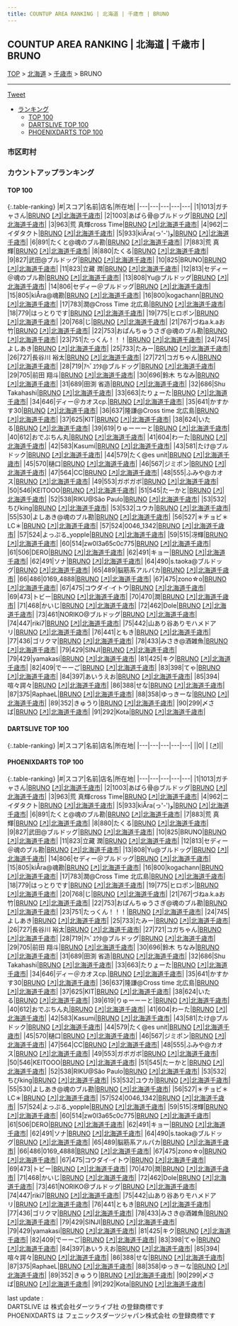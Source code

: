 ```yaml
---
title: COUNTUP AREA RANKING | 北海道 | 千歳市 | BRUNO
---
```

## COUNTUP AREA RANKING | 北海道 | 千歳市 | BRUNO

[TOP](/darts/rank/) > [北海道](/darts/rank/北海道/) > [千歳市](/darts/rank/北海道/千歳市/) > BRUNO

___

<a href="https://twitter.com/share?ref_src=twsrc%5Etfw" data-text="COUNTUP AREA RANKING | 北海道千歳市BRUNO" class="twitter-share-button" data-hashtags="DARTSLIVE,PHOENIXDARTS,darts,ダーツ" data-show-count="false">Tweet</a>

* [ランキング](#カウントアップランキング)
    * [TOP 100](#top-100)
    * [DARTSLIVE TOP 100](#dartslive-top-100)
    * [PHOENIXDARTS TOP 100](#phoenixdarts-top-100)

### 市区町村

<ul>

</ul>

### カウントアップランキング

#### TOP 100



{:.table-ranking}
|#|スコア|名前|店名|所在地|
|---|---|---|---|---|
|1|1013|<span class="rank-name-pd">ガチャさん</span>|<a href="/darts/rank/shops/83945.html">BRUNO</a> <a href="https://vs.phoenixdarts.com/jp/shop/shopDetailInfo/s_83945?s_seq=83945">[↗]</a>|<a href="/darts/rank/北海道/千歳市">北海道千歳市</a>|
|2|1003|<span class="rank-name-pd">あばら骨@ブルドッグ</span>|<a href="/darts/rank/shops/83945.html">BRUNO</a> <a href="https://vs.phoenixdarts.com/jp/shop/shopDetailInfo/s_83945?s_seq=83945">[↗]</a>|<a href="/darts/rank/北海道/千歳市">北海道千歳市</a>|
|3|963|<span class="rank-name-pd">荒 真輝cross Time</span>|<a href="/darts/rank/shops/83945.html">BRUNO</a> <a href="https://vs.phoenixdarts.com/jp/shop/shopDetailInfo/s_83945?s_seq=83945">[↗]</a>|<a href="/darts/rank/北海道/千歳市">北海道千歳市</a>|
|4|962|<span class="rank-name-pd">ニイダタクト</span>|<a href="/darts/rank/shops/83945.html">BRUNO</a> <a href="https://vs.phoenixdarts.com/jp/shop/shopDetailInfo/s_83945?s_seq=83945">[↗]</a>|<a href="/darts/rank/北海道/千歳市">北海道千歳市</a>|
|5|933|<span class="rank-name-pd">kiÅra(っ&#x27;-&#x27;)و</span>|<a href="/darts/rank/shops/83945.html">BRUNO</a> <a href="https://vs.phoenixdarts.com/jp/shop/shopDetailInfo/s_83945?s_seq=83945">[↗]</a>|<a href="/darts/rank/北海道/千歳市">北海道千歳市</a>|
|6|891|<span class="rank-name-pd">たくと@魂のブル勘</span>|<a href="/darts/rank/shops/83945.html">BRUNO</a> <a href="https://vs.phoenixdarts.com/jp/shop/shopDetailInfo/s_83945?s_seq=83945">[↗]</a>|<a href="/darts/rank/北海道/千歳市">北海道千歳市</a>|
|7|883|<span class="rank-name-pd">荒 真輝</span>|<a href="/darts/rank/shops/83945.html">BRUNO</a> <a href="https://vs.phoenixdarts.com/jp/shop/shopDetailInfo/s_83945?s_seq=83945">[↗]</a>|<a href="/darts/rank/北海道/千歳市">北海道千歳市</a>|
|8|880|<span class="rank-name-pd">たくる</span>|<a href="/darts/rank/shops/83945.html">BRUNO</a> <a href="https://vs.phoenixdarts.com/jp/shop/shopDetailInfo/s_83945?s_seq=83945">[↗]</a>|<a href="/darts/rank/北海道/千歳市">北海道千歳市</a>|
|9|827|<span class="rank-name-pd">武田@ブルドッグ</span>|<a href="/darts/rank/shops/83945.html">BRUNO</a> <a href="https://vs.phoenixdarts.com/jp/shop/shopDetailInfo/s_83945?s_seq=83945">[↗]</a>|<a href="/darts/rank/北海道/千歳市">北海道千歳市</a>|
|10|825|<span class="rank-name-pd">BRUNO</span>|<a href="/darts/rank/shops/83945.html">BRUNO</a> <a href="https://vs.phoenixdarts.com/jp/shop/shopDetailInfo/s_83945?s_seq=83945">[↗]</a>|<a href="/darts/rank/北海道/千歳市">北海道千歳市</a>|
|11|823|<span class="rank-name-pd"><span class="pro-icon-pd"></span>立藏 潤</span>|<a href="/darts/rank/shops/83945.html">BRUNO</a> <a href="https://vs.phoenixdarts.com/jp/shop/shopDetailInfo/s_83945?s_seq=83945">[↗]</a>|<a href="/darts/rank/北海道/千歳市">北海道千歳市</a>|
|12|813|<span class="rank-name-pd">セディー＠魂のブル勘</span>|<a href="/darts/rank/shops/83945.html">BRUNO</a> <a href="https://vs.phoenixdarts.com/jp/shop/shopDetailInfo/s_83945?s_seq=83945">[↗]</a>|<a href="/darts/rank/北海道/千歳市">北海道千歳市</a>|
|13|808|<span class="rank-name-pd">Yu@ブルドッグ</span>|<a href="/darts/rank/shops/83945.html">BRUNO</a> <a href="https://vs.phoenixdarts.com/jp/shop/shopDetailInfo/s_83945?s_seq=83945">[↗]</a>|<a href="/darts/rank/北海道/千歳市">北海道千歳市</a>|
|14|806|<span class="rank-name-pd">セディー＠ブルドッグ</span>|<a href="/darts/rank/shops/83945.html">BRUNO</a> <a href="https://vs.phoenixdarts.com/jp/shop/shopDetailInfo/s_83945?s_seq=83945">[↗]</a>|<a href="/darts/rank/北海道/千歳市">北海道千歳市</a>|
|15|805|<span class="rank-name-pd">kiÅra@魂勘</span>|<a href="/darts/rank/shops/83945.html">BRUNO</a> <a href="https://vs.phoenixdarts.com/jp/shop/shopDetailInfo/s_83945?s_seq=83945">[↗]</a>|<a href="/darts/rank/北海道/千歳市">北海道千歳市</a>|
|16|800|<span class="rank-name-pd">kogachann</span>|<a href="/darts/rank/shops/83945.html">BRUNO</a> <a href="https://vs.phoenixdarts.com/jp/shop/shopDetailInfo/s_83945?s_seq=83945">[↗]</a>|<a href="/darts/rank/北海道/千歳市">北海道千歳市</a>|
|17|783|<span class="rank-name-pd">潤@Cross Time 北広島</span>|<a href="/darts/rank/shops/83945.html">BRUNO</a> <a href="https://vs.phoenixdarts.com/jp/shop/shopDetailInfo/s_83945?s_seq=83945">[↗]</a>|<a href="/darts/rank/北海道/千歳市">北海道千歳市</a>|
|18|779|<span class="rank-name-pd">はっとりです</span>|<a href="/darts/rank/shops/83945.html">BRUNO</a> <a href="https://vs.phoenixdarts.com/jp/shop/shopDetailInfo/s_83945?s_seq=83945">[↗]</a>|<a href="/darts/rank/北海道/千歳市">北海道千歳市</a>|
|19|775|<span class="rank-name-pd">ヒロポン</span>|<a href="/darts/rank/shops/83945.html">BRUNO</a> <a href="https://vs.phoenixdarts.com/jp/shop/shopDetailInfo/s_83945?s_seq=83945">[↗]</a>|<a href="/darts/rank/北海道/千歳市">北海道千歳市</a>|
|20|768|<span class="rank-name-pd">じ</span>|<a href="/darts/rank/shops/83945.html">BRUNO</a> <a href="https://vs.phoenixdarts.com/jp/shop/shopDetailInfo/s_83945?s_seq=83945">[↗]</a>|<a href="/darts/rank/北海道/千歳市">北海道千歳市</a>|
|21|767|<span class="rank-name-pd">づねa.k.aお竹</span>|<a href="/darts/rank/shops/83945.html">BRUNO</a> <a href="https://vs.phoenixdarts.com/jp/shop/shopDetailInfo/s_83945?s_seq=83945">[↗]</a>|<a href="/darts/rank/北海道/千歳市">北海道千歳市</a>|
|22|753|<span class="rank-name-pd">おぱんちゅうさぎ@魂のブル勘</span>|<a href="/darts/rank/shops/83945.html">BRUNO</a> <a href="https://vs.phoenixdarts.com/jp/shop/shopDetailInfo/s_83945?s_seq=83945">[↗]</a>|<a href="/darts/rank/北海道/千歳市">北海道千歳市</a>|
|23|751|<span class="rank-name-pd">たっくん！！！</span>|<a href="/darts/rank/shops/83945.html">BRUNO</a> <a href="https://vs.phoenixdarts.com/jp/shop/shopDetailInfo/s_83945?s_seq=83945">[↗]</a>|<a href="/darts/rank/北海道/千歳市">北海道千歳市</a>|
|24|745|<span class="rank-name-pd">よしあき</span>|<a href="/darts/rank/shops/83945.html">BRUNO</a> <a href="https://vs.phoenixdarts.com/jp/shop/shopDetailInfo/s_83945?s_seq=83945">[↗]</a>|<a href="/darts/rank/北海道/千歳市">北海道千歳市</a>|
|25|733|<span class="rank-name-pd">たみー</span>|<a href="/darts/rank/shops/83945.html">BRUNO</a> <a href="https://vs.phoenixdarts.com/jp/shop/shopDetailInfo/s_83945?s_seq=83945">[↗]</a>|<a href="/darts/rank/北海道/千歳市">北海道千歳市</a>|
|26|727|<span class="rank-name-pd"><span class="pro-icon-pd"></span>長谷川 裕太</span>|<a href="/darts/rank/shops/83945.html">BRUNO</a> <a href="https://vs.phoenixdarts.com/jp/shop/shopDetailInfo/s_83945?s_seq=83945">[↗]</a>|<a href="/darts/rank/北海道/千歳市">北海道千歳市</a>|
|27|721|<span class="rank-name-pd">コガちゃん</span>|<a href="/darts/rank/shops/83945.html">BRUNO</a> <a href="https://vs.phoenixdarts.com/jp/shop/shopDetailInfo/s_83945?s_seq=83945">[↗]</a>|<a href="/darts/rank/北海道/千歳市">北海道千歳市</a>|
|28|719|<span class="rank-name-pd">ｱﾍﾞﾕｳﾀ@ブルドッグ</span>|<a href="/darts/rank/shops/83945.html">BRUNO</a> <a href="https://vs.phoenixdarts.com/jp/shop/shopDetailInfo/s_83945?s_seq=83945">[↗]</a>|<a href="/darts/rank/北海道/千歳市">北海道千歳市</a>|
|29|705|<span class="rank-name-pd"><span class="pro-icon-pd"></span>前田 翔斗</span>|<a href="/darts/rank/shops/83945.html">BRUNO</a> <a href="https://vs.phoenixdarts.com/jp/shop/shopDetailInfo/s_83945?s_seq=83945">[↗]</a>|<a href="/darts/rank/北海道/千歳市">北海道千歳市</a>|
|30|696|<span class="rank-name-pd"><span class="pro-icon-pd"></span>鈴木 ちなみ</span>|<a href="/darts/rank/shops/83945.html">BRUNO</a> <a href="https://vs.phoenixdarts.com/jp/shop/shopDetailInfo/s_83945?s_seq=83945">[↗]</a>|<a href="/darts/rank/北海道/千歳市">北海道千歳市</a>|
|31|689|<span class="rank-name-pd"><span class="pro-icon-pd"></span>田渕 省造</span>|<a href="/darts/rank/shops/83945.html">BRUNO</a> <a href="https://vs.phoenixdarts.com/jp/shop/shopDetailInfo/s_83945?s_seq=83945">[↗]</a>|<a href="/darts/rank/北海道/千歳市">北海道千歳市</a>|
|32|686|<span class="rank-name-pd">Shu Takahashi</span>|<a href="/darts/rank/shops/83945.html">BRUNO</a> <a href="https://vs.phoenixdarts.com/jp/shop/shopDetailInfo/s_83945?s_seq=83945">[↗]</a>|<a href="/darts/rank/北海道/千歳市">北海道千歳市</a>|
|33|663|<span class="rank-name-pd">たりょーた</span>|<a href="/darts/rank/shops/83945.html">BRUNO</a> <a href="https://vs.phoenixdarts.com/jp/shop/shopDetailInfo/s_83945?s_seq=83945">[↗]</a>|<a href="/darts/rank/北海道/千歳市">北海道千歳市</a>|
|34|646|<span class="rank-name-pd">ディー＠カオスcp.</span>|<a href="/darts/rank/shops/83945.html">BRUNO</a> <a href="https://vs.phoenixdarts.com/jp/shop/shopDetailInfo/s_83945?s_seq=83945">[↗]</a>|<a href="/darts/rank/北海道/千歳市">北海道千歳市</a>|
|35|641|<span class="rank-name-pd">かすかす30</span>|<a href="/darts/rank/shops/83945.html">BRUNO</a> <a href="https://vs.phoenixdarts.com/jp/shop/shopDetailInfo/s_83945?s_seq=83945">[↗]</a>|<a href="/darts/rank/北海道/千歳市">北海道千歳市</a>|
|36|637|<span class="rank-name-pd">隆謙@Cross time 北広島</span>|<a href="/darts/rank/shops/83945.html">BRUNO</a> <a href="https://vs.phoenixdarts.com/jp/shop/shopDetailInfo/s_83945?s_seq=83945">[↗]</a>|<a href="/darts/rank/北海道/千歳市">北海道千歳市</a>|
|37|625|<span class="rank-name-pd">KIT</span>|<a href="/darts/rank/shops/83945.html">BRUNO</a> <a href="https://vs.phoenixdarts.com/jp/shop/shopDetailInfo/s_83945?s_seq=83945">[↗]</a>|<a href="/darts/rank/北海道/千歳市">北海道千歳市</a>|
|38|624|<span class="rank-name-pd">いたる</span>|<a href="/darts/rank/shops/83945.html">BRUNO</a> <a href="https://vs.phoenixdarts.com/jp/shop/shopDetailInfo/s_83945?s_seq=83945">[↗]</a>|<a href="/darts/rank/北海道/千歳市">北海道千歳市</a>|
|39|619|<span class="rank-name-pd">りゅーーーと</span>|<a href="/darts/rank/shops/83945.html">BRUNO</a> <a href="https://vs.phoenixdarts.com/jp/shop/shopDetailInfo/s_83945?s_seq=83945">[↗]</a>|<a href="/darts/rank/北海道/千歳市">北海道千歳市</a>|
|40|612|<span class="rank-name-pd">おでぶちん丸</span>|<a href="/darts/rank/shops/83945.html">BRUNO</a> <a href="https://vs.phoenixdarts.com/jp/shop/shopDetailInfo/s_83945?s_seq=83945">[↗]</a>|<a href="/darts/rank/北海道/千歳市">北海道千歳市</a>|
|41|604|<span class="rank-name-pd">わーた</span>|<a href="/darts/rank/shops/83945.html">BRUNO</a> <a href="https://vs.phoenixdarts.com/jp/shop/shopDetailInfo/s_83945?s_seq=83945">[↗]</a>|<a href="/darts/rank/北海道/千歳市">北海道千歳市</a>|
|42|583|<span class="rank-name-pd">Kasumi</span>|<a href="/darts/rank/shops/83945.html">BRUNO</a> <a href="https://vs.phoenixdarts.com/jp/shop/shopDetailInfo/s_83945?s_seq=83945">[↗]</a>|<a href="/darts/rank/北海道/千歳市">北海道千歳市</a>|
|43|581|<span class="rank-name-pd">たけ@ブルドック</span>|<a href="/darts/rank/shops/83945.html">BRUNO</a> <a href="https://vs.phoenixdarts.com/jp/shop/shopDetailInfo/s_83945?s_seq=83945">[↗]</a>|<a href="/darts/rank/北海道/千歳市">北海道千歳市</a>|
|44|579|<span class="rank-name-pd">たく@es unit</span>|<a href="/darts/rank/shops/83945.html">BRUNO</a> <a href="https://vs.phoenixdarts.com/jp/shop/shopDetailInfo/s_83945?s_seq=83945">[↗]</a>|<a href="/darts/rank/北海道/千歳市">北海道千歳市</a>|
|45|570|<span class="rank-name-pd">樋口</span>|<a href="/darts/rank/shops/83945.html">BRUNO</a> <a href="https://vs.phoenixdarts.com/jp/shop/shopDetailInfo/s_83945?s_seq=83945">[↗]</a>|<a href="/darts/rank/北海道/千歳市">北海道千歳市</a>|
|46|567|<span class="rank-name-pd">ジミポン</span>|<a href="/darts/rank/shops/83945.html">BRUNO</a> <a href="https://vs.phoenixdarts.com/jp/shop/shopDetailInfo/s_83945?s_seq=83945">[↗]</a>|<a href="/darts/rank/北海道/千歳市">北海道千歳市</a>|
|47|564|<span class="rank-name-pd">CC</span>|<a href="/darts/rank/shops/83945.html">BRUNO</a> <a href="https://vs.phoenixdarts.com/jp/shop/shopDetailInfo/s_83945?s_seq=83945">[↗]</a>|<a href="/darts/rank/北海道/千歳市">北海道千歳市</a>|
|48|555|<span class="rank-name-pd">ふみや@カオス</span>|<a href="/darts/rank/shops/83945.html">BRUNO</a> <a href="https://vs.phoenixdarts.com/jp/shop/shopDetailInfo/s_83945?s_seq=83945">[↗]</a>|<a href="/darts/rank/北海道/千歳市">北海道千歳市</a>|
|49|553|<span class="rank-name-pd">ガボガボ</span>|<a href="/darts/rank/shops/83945.html">BRUNO</a> <a href="https://vs.phoenixdarts.com/jp/shop/shopDetailInfo/s_83945?s_seq=83945">[↗]</a>|<a href="/darts/rank/北海道/千歳市">北海道千歳市</a>|
|50|546|<span class="rank-name-pd">KEITOOO</span>|<a href="/darts/rank/shops/83945.html">BRUNO</a> <a href="https://vs.phoenixdarts.com/jp/shop/shopDetailInfo/s_83945?s_seq=83945">[↗]</a>|<a href="/darts/rank/北海道/千歳市">北海道千歳市</a>|
|51|545|<span class="rank-name-pd">たーかと</span>|<a href="/darts/rank/shops/83945.html">BRUNO</a> <a href="https://vs.phoenixdarts.com/jp/shop/shopDetailInfo/s_83945?s_seq=83945">[↗]</a>|<a href="/darts/rank/北海道/千歳市">北海道千歳市</a>|
|52|538|<span class="rank-name-pd">RIKU@São Paulo</span>|<a href="/darts/rank/shops/83945.html">BRUNO</a> <a href="https://vs.phoenixdarts.com/jp/shop/shopDetailInfo/s_83945?s_seq=83945">[↗]</a>|<a href="/darts/rank/北海道/千歳市">北海道千歳市</a>|
|53|532|<span class="rank-name-pd">ちびking</span>|<a href="/darts/rank/shops/83945.html">BRUNO</a> <a href="https://vs.phoenixdarts.com/jp/shop/shopDetailInfo/s_83945?s_seq=83945">[↗]</a>|<a href="/darts/rank/北海道/千歳市">北海道千歳市</a>|
|53|532|<span class="rank-name-pd">ユウカ</span>|<a href="/darts/rank/shops/83945.html">BRUNO</a> <a href="https://vs.phoenixdarts.com/jp/shop/shopDetailInfo/s_83945?s_seq=83945">[↗]</a>|<a href="/darts/rank/北海道/千歳市">北海道千歳市</a>|
|55|530|<span class="rank-name-pd">よしあき@魂のブル勘</span>|<a href="/darts/rank/shops/83945.html">BRUNO</a> <a href="https://vs.phoenixdarts.com/jp/shop/shopDetailInfo/s_83945?s_seq=83945">[↗]</a>|<a href="/darts/rank/北海道/千歳市">北海道千歳市</a>|
|56|527|<span class="rank-name-pd">＊チョビ＊LC＊</span>|<a href="/darts/rank/shops/83945.html">BRUNO</a> <a href="https://vs.phoenixdarts.com/jp/shop/shopDetailInfo/s_83945?s_seq=83945">[↗]</a>|<a href="/darts/rank/北海道/千歳市">北海道千歳市</a>|
|57|524|<span class="rank-name-pd">0046_1342</span>|<a href="/darts/rank/shops/83945.html">BRUNO</a> <a href="https://vs.phoenixdarts.com/jp/shop/shopDetailInfo/s_83945?s_seq=83945">[↗]</a>|<a href="/darts/rank/北海道/千歳市">北海道千歳市</a>|
|57|524|<span class="rank-name-pd">よっぷる_yopple</span>|<a href="/darts/rank/shops/83945.html">BRUNO</a> <a href="https://vs.phoenixdarts.com/jp/shop/shopDetailInfo/s_83945?s_seq=83945">[↗]</a>|<a href="/darts/rank/北海道/千歳市">北海道千歳市</a>|
|59|515|<span class="rank-name-pd">冴輝</span>|<a href="/darts/rank/shops/83945.html">BRUNO</a> <a href="https://vs.phoenixdarts.com/jp/shop/shopDetailInfo/s_83945?s_seq=83945">[↗]</a>|<a href="/darts/rank/北海道/千歳市">北海道千歳市</a>|
|60|514|<span class="rank-name-pd">zw0l3a65c0c775</span>|<a href="/darts/rank/shops/83945.html">BRUNO</a> <a href="https://vs.phoenixdarts.com/jp/shop/shopDetailInfo/s_83945?s_seq=83945">[↗]</a>|<a href="/darts/rank/北海道/千歳市">北海道千歳市</a>|
|61|506|<span class="rank-name-pd">DERO</span>|<a href="/darts/rank/shops/83945.html">BRUNO</a> <a href="https://vs.phoenixdarts.com/jp/shop/shopDetailInfo/s_83945?s_seq=83945">[↗]</a>|<a href="/darts/rank/北海道/千歳市">北海道千歳市</a>|
|62|491|<span class="rank-name-pd">キョー</span>|<a href="/darts/rank/shops/83945.html">BRUNO</a> <a href="https://vs.phoenixdarts.com/jp/shop/shopDetailInfo/s_83945?s_seq=83945">[↗]</a>|<a href="/darts/rank/北海道/千歳市">北海道千歳市</a>|
|62|491|<span class="rank-name-pd">ソナ</span>|<a href="/darts/rank/shops/83945.html">BRUNO</a> <a href="https://vs.phoenixdarts.com/jp/shop/shopDetailInfo/s_83945?s_seq=83945">[↗]</a>|<a href="/darts/rank/北海道/千歳市">北海道千歳市</a>|
|64|490|<span class="rank-name-pd">s.taoka@ブルドッグ</span>|<a href="/darts/rank/shops/83945.html">BRUNO</a> <a href="https://vs.phoenixdarts.com/jp/shop/shopDetailInfo/s_83945?s_seq=83945">[↗]</a>|<a href="/darts/rank/北海道/千歳市">北海道千歳市</a>|
|65|489|<span class="rank-name-pd">脳筋系アルパカ</span>|<a href="/darts/rank/shops/83945.html">BRUNO</a> <a href="https://vs.phoenixdarts.com/jp/shop/shopDetailInfo/s_83945?s_seq=83945">[↗]</a>|<a href="/darts/rank/北海道/千歳市">北海道千歳市</a>|
|66|486|<span class="rank-name-pd">0169_4888</span>|<a href="/darts/rank/shops/83945.html">BRUNO</a> <a href="https://vs.phoenixdarts.com/jp/shop/shopDetailInfo/s_83945?s_seq=83945">[↗]</a>|<a href="/darts/rank/北海道/千歳市">北海道千歳市</a>|
|67|475|<span class="rank-name-pd">zono☆o</span>|<a href="/darts/rank/shops/83945.html">BRUNO</a> <a href="https://vs.phoenixdarts.com/jp/shop/shopDetailInfo/s_83945?s_seq=83945">[↗]</a>|<a href="/darts/rank/北海道/千歳市">北海道千歳市</a>|
|67|475|<span class="rank-name-pd">コウダイ·イトウ</span>|<a href="/darts/rank/shops/83945.html">BRUNO</a> <a href="https://vs.phoenixdarts.com/jp/shop/shopDetailInfo/s_83945?s_seq=83945">[↗]</a>|<a href="/darts/rank/北海道/千歳市">北海道千歳市</a>|
|69|473|<span class="rank-name-pd">トビー</span>|<a href="/darts/rank/shops/83945.html">BRUNO</a> <a href="https://vs.phoenixdarts.com/jp/shop/shopDetailInfo/s_83945?s_seq=83945">[↗]</a>|<a href="/darts/rank/北海道/千歳市">北海道千歳市</a>|
|70|470|<span class="rank-name-pd">潤</span>|<a href="/darts/rank/shops/83945.html">BRUNO</a> <a href="https://vs.phoenixdarts.com/jp/shop/shopDetailInfo/s_83945?s_seq=83945">[↗]</a>|<a href="/darts/rank/北海道/千歳市">北海道千歳市</a>|
|71|468|<span class="rank-name-pd">かいじ</span>|<a href="/darts/rank/shops/83945.html">BRUNO</a> <a href="https://vs.phoenixdarts.com/jp/shop/shopDetailInfo/s_83945?s_seq=83945">[↗]</a>|<a href="/darts/rank/北海道/千歳市">北海道千歳市</a>|
|72|462|<span class="rank-name-pd">Dole</span>|<a href="/darts/rank/shops/83945.html">BRUNO</a> <a href="https://vs.phoenixdarts.com/jp/shop/shopDetailInfo/s_83945?s_seq=83945">[↗]</a>|<a href="/darts/rank/北海道/千歳市">北海道千歳市</a>|
|73|461|<span class="rank-name-pd">NORIKO@ブルドッグ</span>|<a href="/darts/rank/shops/83945.html">BRUNO</a> <a href="https://vs.phoenixdarts.com/jp/shop/shopDetailInfo/s_83945?s_seq=83945">[↗]</a>|<a href="/darts/rank/北海道/千歳市">北海道千歳市</a>|
|74|447|<span class="rank-name-pd">riki7</span>|<a href="/darts/rank/shops/83945.html">BRUNO</a> <a href="https://vs.phoenixdarts.com/jp/shop/shopDetailInfo/s_83945?s_seq=83945">[↗]</a>|<a href="/darts/rank/北海道/千歳市">北海道千歳市</a>|
|75|442|<span class="rank-name-pd">山あり谷ありモハメドアリ</span>|<a href="/darts/rank/shops/83945.html">BRUNO</a> <a href="https://vs.phoenixdarts.com/jp/shop/shopDetailInfo/s_83945?s_seq=83945">[↗]</a>|<a href="/darts/rank/北海道/千歳市">北海道千歳市</a>|
|76|441|<span class="rank-name-pd">ともき</span>|<a href="/darts/rank/shops/83945.html">BRUNO</a> <a href="https://vs.phoenixdarts.com/jp/shop/shopDetailInfo/s_83945?s_seq=83945">[↗]</a>|<a href="/darts/rank/北海道/千歳市">北海道千歳市</a>|
|77|436|<span class="rank-name-pd">ゴリクマ</span>|<a href="/darts/rank/shops/83945.html">BRUNO</a> <a href="https://vs.phoenixdarts.com/jp/shop/shopDetailInfo/s_83945?s_seq=83945">[↗]</a>|<a href="/darts/rank/北海道/千歳市">北海道千歳市</a>|
|78|433|<span class="rank-name-pd">みさき@酒雑魚</span>|<a href="/darts/rank/shops/83945.html">BRUNO</a> <a href="https://vs.phoenixdarts.com/jp/shop/shopDetailInfo/s_83945?s_seq=83945">[↗]</a>|<a href="/darts/rank/北海道/千歳市">北海道千歳市</a>|
|79|429|<span class="rank-name-pd">SINJI</span>|<a href="/darts/rank/shops/83945.html">BRUNO</a> <a href="https://vs.phoenixdarts.com/jp/shop/shopDetailInfo/s_83945?s_seq=83945">[↗]</a>|<a href="/darts/rank/北海道/千歳市">北海道千歳市</a>|
|79|429|<span class="rank-name-pd">yamakasi</span>|<a href="/darts/rank/shops/83945.html">BRUNO</a> <a href="https://vs.phoenixdarts.com/jp/shop/shopDetailInfo/s_83945?s_seq=83945">[↗]</a>|<a href="/darts/rank/北海道/千歳市">北海道千歳市</a>|
|81|425|<span class="rank-name-pd">キク</span>|<a href="/darts/rank/shops/83945.html">BRUNO</a> <a href="https://vs.phoenixdarts.com/jp/shop/shopDetailInfo/s_83945?s_seq=83945">[↗]</a>|<a href="/darts/rank/北海道/千歳市">北海道千歳市</a>|
|82|409|<span class="rank-name-pd">でーーご</span>|<a href="/darts/rank/shops/83945.html">BRUNO</a> <a href="https://vs.phoenixdarts.com/jp/shop/shopDetailInfo/s_83945?s_seq=83945">[↗]</a>|<a href="/darts/rank/北海道/千歳市">北海道千歳市</a>|
|83|398|<span class="rank-name-pd">てゃ</span>|<a href="/darts/rank/shops/83945.html">BRUNO</a> <a href="https://vs.phoenixdarts.com/jp/shop/shopDetailInfo/s_83945?s_seq=83945">[↗]</a>|<a href="/darts/rank/北海道/千歳市">北海道千歳市</a>|
|84|397|<span class="rank-name-pd">あいうえお</span>|<a href="/darts/rank/shops/83945.html">BRUNO</a> <a href="https://vs.phoenixdarts.com/jp/shop/shopDetailInfo/s_83945?s_seq=83945">[↗]</a>|<a href="/darts/rank/北海道/千歳市">北海道千歳市</a>|
|85|394|<span class="rank-name-pd">喧々諤々</span>|<a href="/darts/rank/shops/83945.html">BRUNO</a> <a href="https://vs.phoenixdarts.com/jp/shop/shopDetailInfo/s_83945?s_seq=83945">[↗]</a>|<a href="/darts/rank/北海道/千歳市">北海道千歳市</a>|
|86|388|<span class="rank-name-pd">せな</span>|<a href="/darts/rank/shops/83945.html">BRUNO</a> <a href="https://vs.phoenixdarts.com/jp/shop/shopDetailInfo/s_83945?s_seq=83945">[↗]</a>|<a href="/darts/rank/北海道/千歳市">北海道千歳市</a>|
|87|375|<span class="rank-name-pd">ЯaphaeL</span>|<a href="/darts/rank/shops/83945.html">BRUNO</a> <a href="https://vs.phoenixdarts.com/jp/shop/shopDetailInfo/s_83945?s_seq=83945">[↗]</a>|<a href="/darts/rank/北海道/千歳市">北海道千歳市</a>|
|88|358|<span class="rank-name-pd">ゆっきーな</span>|<a href="/darts/rank/shops/83945.html">BRUNO</a> <a href="https://vs.phoenixdarts.com/jp/shop/shopDetailInfo/s_83945?s_seq=83945">[↗]</a>|<a href="/darts/rank/北海道/千歳市">北海道千歳市</a>|
|89|352|<span class="rank-name-pd">きゅうり</span>|<a href="/darts/rank/shops/83945.html">BRUNO</a> <a href="https://vs.phoenixdarts.com/jp/shop/shopDetailInfo/s_83945?s_seq=83945">[↗]</a>|<a href="/darts/rank/北海道/千歳市">北海道千歳市</a>|
|90|299|<span class="rank-name-pd">〆さば</span>|<a href="/darts/rank/shops/83945.html">BRUNO</a> <a href="https://vs.phoenixdarts.com/jp/shop/shopDetailInfo/s_83945?s_seq=83945">[↗]</a>|<a href="/darts/rank/北海道/千歳市">北海道千歳市</a>|
|91|292|<span class="rank-name-pd">Kota</span>|<a href="/darts/rank/shops/83945.html">BRUNO</a> <a href="https://vs.phoenixdarts.com/jp/shop/shopDetailInfo/s_83945?s_seq=83945">[↗]</a>|<a href="/darts/rank/北海道/千歳市">北海道千歳市</a>|


#### DARTSLIVE TOP 100



{:.table-ranking}
|#|スコア|名前|店名|所在地|
|---|---|---|---|---|
||0|<span class="rank-name-dl"> </span>|<a href="/darts/rank/shops/.html"></a> <a href="">[↗]</a>|<a href="/darts/rank//"></a>|


#### PHOENIXDARTS TOP 100



{:.table-ranking}
|#|スコア|名前|店名|所在地|
|---|---|---|---|---|
|1|1013|<span class="rank-name-pd">ガチャさん</span>|<a href="/darts/rank/shops/83945.html">BRUNO</a> <a href="https://vs.phoenixdarts.com/jp/shop/shopDetailInfo/s_83945?s_seq=83945">[↗]</a>|<a href="/darts/rank/北海道/千歳市">北海道千歳市</a>|
|2|1003|<span class="rank-name-pd">あばら骨@ブルドッグ</span>|<a href="/darts/rank/shops/83945.html">BRUNO</a> <a href="https://vs.phoenixdarts.com/jp/shop/shopDetailInfo/s_83945?s_seq=83945">[↗]</a>|<a href="/darts/rank/北海道/千歳市">北海道千歳市</a>|
|3|963|<span class="rank-name-pd">荒 真輝cross Time</span>|<a href="/darts/rank/shops/83945.html">BRUNO</a> <a href="https://vs.phoenixdarts.com/jp/shop/shopDetailInfo/s_83945?s_seq=83945">[↗]</a>|<a href="/darts/rank/北海道/千歳市">北海道千歳市</a>|
|4|962|<span class="rank-name-pd">ニイダタクト</span>|<a href="/darts/rank/shops/83945.html">BRUNO</a> <a href="https://vs.phoenixdarts.com/jp/shop/shopDetailInfo/s_83945?s_seq=83945">[↗]</a>|<a href="/darts/rank/北海道/千歳市">北海道千歳市</a>|
|5|933|<span class="rank-name-pd">kiÅra(っ&#x27;-&#x27;)و</span>|<a href="/darts/rank/shops/83945.html">BRUNO</a> <a href="https://vs.phoenixdarts.com/jp/shop/shopDetailInfo/s_83945?s_seq=83945">[↗]</a>|<a href="/darts/rank/北海道/千歳市">北海道千歳市</a>|
|6|891|<span class="rank-name-pd">たくと@魂のブル勘</span>|<a href="/darts/rank/shops/83945.html">BRUNO</a> <a href="https://vs.phoenixdarts.com/jp/shop/shopDetailInfo/s_83945?s_seq=83945">[↗]</a>|<a href="/darts/rank/北海道/千歳市">北海道千歳市</a>|
|7|883|<span class="rank-name-pd">荒 真輝</span>|<a href="/darts/rank/shops/83945.html">BRUNO</a> <a href="https://vs.phoenixdarts.com/jp/shop/shopDetailInfo/s_83945?s_seq=83945">[↗]</a>|<a href="/darts/rank/北海道/千歳市">北海道千歳市</a>|
|8|880|<span class="rank-name-pd">たくる</span>|<a href="/darts/rank/shops/83945.html">BRUNO</a> <a href="https://vs.phoenixdarts.com/jp/shop/shopDetailInfo/s_83945?s_seq=83945">[↗]</a>|<a href="/darts/rank/北海道/千歳市">北海道千歳市</a>|
|9|827|<span class="rank-name-pd">武田@ブルドッグ</span>|<a href="/darts/rank/shops/83945.html">BRUNO</a> <a href="https://vs.phoenixdarts.com/jp/shop/shopDetailInfo/s_83945?s_seq=83945">[↗]</a>|<a href="/darts/rank/北海道/千歳市">北海道千歳市</a>|
|10|825|<span class="rank-name-pd">BRUNO</span>|<a href="/darts/rank/shops/83945.html">BRUNO</a> <a href="https://vs.phoenixdarts.com/jp/shop/shopDetailInfo/s_83945?s_seq=83945">[↗]</a>|<a href="/darts/rank/北海道/千歳市">北海道千歳市</a>|
|11|823|<span class="rank-name-pd"><span class="pro-icon-pd"></span>立藏 潤</span>|<a href="/darts/rank/shops/83945.html">BRUNO</a> <a href="https://vs.phoenixdarts.com/jp/shop/shopDetailInfo/s_83945?s_seq=83945">[↗]</a>|<a href="/darts/rank/北海道/千歳市">北海道千歳市</a>|
|12|813|<span class="rank-name-pd">セディー＠魂のブル勘</span>|<a href="/darts/rank/shops/83945.html">BRUNO</a> <a href="https://vs.phoenixdarts.com/jp/shop/shopDetailInfo/s_83945?s_seq=83945">[↗]</a>|<a href="/darts/rank/北海道/千歳市">北海道千歳市</a>|
|13|808|<span class="rank-name-pd">Yu@ブルドッグ</span>|<a href="/darts/rank/shops/83945.html">BRUNO</a> <a href="https://vs.phoenixdarts.com/jp/shop/shopDetailInfo/s_83945?s_seq=83945">[↗]</a>|<a href="/darts/rank/北海道/千歳市">北海道千歳市</a>|
|14|806|<span class="rank-name-pd">セディー＠ブルドッグ</span>|<a href="/darts/rank/shops/83945.html">BRUNO</a> <a href="https://vs.phoenixdarts.com/jp/shop/shopDetailInfo/s_83945?s_seq=83945">[↗]</a>|<a href="/darts/rank/北海道/千歳市">北海道千歳市</a>|
|15|805|<span class="rank-name-pd">kiÅra@魂勘</span>|<a href="/darts/rank/shops/83945.html">BRUNO</a> <a href="https://vs.phoenixdarts.com/jp/shop/shopDetailInfo/s_83945?s_seq=83945">[↗]</a>|<a href="/darts/rank/北海道/千歳市">北海道千歳市</a>|
|16|800|<span class="rank-name-pd">kogachann</span>|<a href="/darts/rank/shops/83945.html">BRUNO</a> <a href="https://vs.phoenixdarts.com/jp/shop/shopDetailInfo/s_83945?s_seq=83945">[↗]</a>|<a href="/darts/rank/北海道/千歳市">北海道千歳市</a>|
|17|783|<span class="rank-name-pd">潤@Cross Time 北広島</span>|<a href="/darts/rank/shops/83945.html">BRUNO</a> <a href="https://vs.phoenixdarts.com/jp/shop/shopDetailInfo/s_83945?s_seq=83945">[↗]</a>|<a href="/darts/rank/北海道/千歳市">北海道千歳市</a>|
|18|779|<span class="rank-name-pd">はっとりです</span>|<a href="/darts/rank/shops/83945.html">BRUNO</a> <a href="https://vs.phoenixdarts.com/jp/shop/shopDetailInfo/s_83945?s_seq=83945">[↗]</a>|<a href="/darts/rank/北海道/千歳市">北海道千歳市</a>|
|19|775|<span class="rank-name-pd">ヒロポン</span>|<a href="/darts/rank/shops/83945.html">BRUNO</a> <a href="https://vs.phoenixdarts.com/jp/shop/shopDetailInfo/s_83945?s_seq=83945">[↗]</a>|<a href="/darts/rank/北海道/千歳市">北海道千歳市</a>|
|20|768|<span class="rank-name-pd">じ</span>|<a href="/darts/rank/shops/83945.html">BRUNO</a> <a href="https://vs.phoenixdarts.com/jp/shop/shopDetailInfo/s_83945?s_seq=83945">[↗]</a>|<a href="/darts/rank/北海道/千歳市">北海道千歳市</a>|
|21|767|<span class="rank-name-pd">づねa.k.aお竹</span>|<a href="/darts/rank/shops/83945.html">BRUNO</a> <a href="https://vs.phoenixdarts.com/jp/shop/shopDetailInfo/s_83945?s_seq=83945">[↗]</a>|<a href="/darts/rank/北海道/千歳市">北海道千歳市</a>|
|22|753|<span class="rank-name-pd">おぱんちゅうさぎ@魂のブル勘</span>|<a href="/darts/rank/shops/83945.html">BRUNO</a> <a href="https://vs.phoenixdarts.com/jp/shop/shopDetailInfo/s_83945?s_seq=83945">[↗]</a>|<a href="/darts/rank/北海道/千歳市">北海道千歳市</a>|
|23|751|<span class="rank-name-pd">たっくん！！！</span>|<a href="/darts/rank/shops/83945.html">BRUNO</a> <a href="https://vs.phoenixdarts.com/jp/shop/shopDetailInfo/s_83945?s_seq=83945">[↗]</a>|<a href="/darts/rank/北海道/千歳市">北海道千歳市</a>|
|24|745|<span class="rank-name-pd">よしあき</span>|<a href="/darts/rank/shops/83945.html">BRUNO</a> <a href="https://vs.phoenixdarts.com/jp/shop/shopDetailInfo/s_83945?s_seq=83945">[↗]</a>|<a href="/darts/rank/北海道/千歳市">北海道千歳市</a>|
|25|733|<span class="rank-name-pd">たみー</span>|<a href="/darts/rank/shops/83945.html">BRUNO</a> <a href="https://vs.phoenixdarts.com/jp/shop/shopDetailInfo/s_83945?s_seq=83945">[↗]</a>|<a href="/darts/rank/北海道/千歳市">北海道千歳市</a>|
|26|727|<span class="rank-name-pd"><span class="pro-icon-pd"></span>長谷川 裕太</span>|<a href="/darts/rank/shops/83945.html">BRUNO</a> <a href="https://vs.phoenixdarts.com/jp/shop/shopDetailInfo/s_83945?s_seq=83945">[↗]</a>|<a href="/darts/rank/北海道/千歳市">北海道千歳市</a>|
|27|721|<span class="rank-name-pd">コガちゃん</span>|<a href="/darts/rank/shops/83945.html">BRUNO</a> <a href="https://vs.phoenixdarts.com/jp/shop/shopDetailInfo/s_83945?s_seq=83945">[↗]</a>|<a href="/darts/rank/北海道/千歳市">北海道千歳市</a>|
|28|719|<span class="rank-name-pd">ｱﾍﾞﾕｳﾀ@ブルドッグ</span>|<a href="/darts/rank/shops/83945.html">BRUNO</a> <a href="https://vs.phoenixdarts.com/jp/shop/shopDetailInfo/s_83945?s_seq=83945">[↗]</a>|<a href="/darts/rank/北海道/千歳市">北海道千歳市</a>|
|29|705|<span class="rank-name-pd"><span class="pro-icon-pd"></span>前田 翔斗</span>|<a href="/darts/rank/shops/83945.html">BRUNO</a> <a href="https://vs.phoenixdarts.com/jp/shop/shopDetailInfo/s_83945?s_seq=83945">[↗]</a>|<a href="/darts/rank/北海道/千歳市">北海道千歳市</a>|
|30|696|<span class="rank-name-pd"><span class="pro-icon-pd"></span>鈴木 ちなみ</span>|<a href="/darts/rank/shops/83945.html">BRUNO</a> <a href="https://vs.phoenixdarts.com/jp/shop/shopDetailInfo/s_83945?s_seq=83945">[↗]</a>|<a href="/darts/rank/北海道/千歳市">北海道千歳市</a>|
|31|689|<span class="rank-name-pd"><span class="pro-icon-pd"></span>田渕 省造</span>|<a href="/darts/rank/shops/83945.html">BRUNO</a> <a href="https://vs.phoenixdarts.com/jp/shop/shopDetailInfo/s_83945?s_seq=83945">[↗]</a>|<a href="/darts/rank/北海道/千歳市">北海道千歳市</a>|
|32|686|<span class="rank-name-pd">Shu Takahashi</span>|<a href="/darts/rank/shops/83945.html">BRUNO</a> <a href="https://vs.phoenixdarts.com/jp/shop/shopDetailInfo/s_83945?s_seq=83945">[↗]</a>|<a href="/darts/rank/北海道/千歳市">北海道千歳市</a>|
|33|663|<span class="rank-name-pd">たりょーた</span>|<a href="/darts/rank/shops/83945.html">BRUNO</a> <a href="https://vs.phoenixdarts.com/jp/shop/shopDetailInfo/s_83945?s_seq=83945">[↗]</a>|<a href="/darts/rank/北海道/千歳市">北海道千歳市</a>|
|34|646|<span class="rank-name-pd">ディー＠カオスcp.</span>|<a href="/darts/rank/shops/83945.html">BRUNO</a> <a href="https://vs.phoenixdarts.com/jp/shop/shopDetailInfo/s_83945?s_seq=83945">[↗]</a>|<a href="/darts/rank/北海道/千歳市">北海道千歳市</a>|
|35|641|<span class="rank-name-pd">かすかす30</span>|<a href="/darts/rank/shops/83945.html">BRUNO</a> <a href="https://vs.phoenixdarts.com/jp/shop/shopDetailInfo/s_83945?s_seq=83945">[↗]</a>|<a href="/darts/rank/北海道/千歳市">北海道千歳市</a>|
|36|637|<span class="rank-name-pd">隆謙@Cross time 北広島</span>|<a href="/darts/rank/shops/83945.html">BRUNO</a> <a href="https://vs.phoenixdarts.com/jp/shop/shopDetailInfo/s_83945?s_seq=83945">[↗]</a>|<a href="/darts/rank/北海道/千歳市">北海道千歳市</a>|
|37|625|<span class="rank-name-pd">KIT</span>|<a href="/darts/rank/shops/83945.html">BRUNO</a> <a href="https://vs.phoenixdarts.com/jp/shop/shopDetailInfo/s_83945?s_seq=83945">[↗]</a>|<a href="/darts/rank/北海道/千歳市">北海道千歳市</a>|
|38|624|<span class="rank-name-pd">いたる</span>|<a href="/darts/rank/shops/83945.html">BRUNO</a> <a href="https://vs.phoenixdarts.com/jp/shop/shopDetailInfo/s_83945?s_seq=83945">[↗]</a>|<a href="/darts/rank/北海道/千歳市">北海道千歳市</a>|
|39|619|<span class="rank-name-pd">りゅーーーと</span>|<a href="/darts/rank/shops/83945.html">BRUNO</a> <a href="https://vs.phoenixdarts.com/jp/shop/shopDetailInfo/s_83945?s_seq=83945">[↗]</a>|<a href="/darts/rank/北海道/千歳市">北海道千歳市</a>|
|40|612|<span class="rank-name-pd">おでぶちん丸</span>|<a href="/darts/rank/shops/83945.html">BRUNO</a> <a href="https://vs.phoenixdarts.com/jp/shop/shopDetailInfo/s_83945?s_seq=83945">[↗]</a>|<a href="/darts/rank/北海道/千歳市">北海道千歳市</a>|
|41|604|<span class="rank-name-pd">わーた</span>|<a href="/darts/rank/shops/83945.html">BRUNO</a> <a href="https://vs.phoenixdarts.com/jp/shop/shopDetailInfo/s_83945?s_seq=83945">[↗]</a>|<a href="/darts/rank/北海道/千歳市">北海道千歳市</a>|
|42|583|<span class="rank-name-pd">Kasumi</span>|<a href="/darts/rank/shops/83945.html">BRUNO</a> <a href="https://vs.phoenixdarts.com/jp/shop/shopDetailInfo/s_83945?s_seq=83945">[↗]</a>|<a href="/darts/rank/北海道/千歳市">北海道千歳市</a>|
|43|581|<span class="rank-name-pd">たけ@ブルドック</span>|<a href="/darts/rank/shops/83945.html">BRUNO</a> <a href="https://vs.phoenixdarts.com/jp/shop/shopDetailInfo/s_83945?s_seq=83945">[↗]</a>|<a href="/darts/rank/北海道/千歳市">北海道千歳市</a>|
|44|579|<span class="rank-name-pd">たく@es unit</span>|<a href="/darts/rank/shops/83945.html">BRUNO</a> <a href="https://vs.phoenixdarts.com/jp/shop/shopDetailInfo/s_83945?s_seq=83945">[↗]</a>|<a href="/darts/rank/北海道/千歳市">北海道千歳市</a>|
|45|570|<span class="rank-name-pd">樋口</span>|<a href="/darts/rank/shops/83945.html">BRUNO</a> <a href="https://vs.phoenixdarts.com/jp/shop/shopDetailInfo/s_83945?s_seq=83945">[↗]</a>|<a href="/darts/rank/北海道/千歳市">北海道千歳市</a>|
|46|567|<span class="rank-name-pd">ジミポン</span>|<a href="/darts/rank/shops/83945.html">BRUNO</a> <a href="https://vs.phoenixdarts.com/jp/shop/shopDetailInfo/s_83945?s_seq=83945">[↗]</a>|<a href="/darts/rank/北海道/千歳市">北海道千歳市</a>|
|47|564|<span class="rank-name-pd">CC</span>|<a href="/darts/rank/shops/83945.html">BRUNO</a> <a href="https://vs.phoenixdarts.com/jp/shop/shopDetailInfo/s_83945?s_seq=83945">[↗]</a>|<a href="/darts/rank/北海道/千歳市">北海道千歳市</a>|
|48|555|<span class="rank-name-pd">ふみや@カオス</span>|<a href="/darts/rank/shops/83945.html">BRUNO</a> <a href="https://vs.phoenixdarts.com/jp/shop/shopDetailInfo/s_83945?s_seq=83945">[↗]</a>|<a href="/darts/rank/北海道/千歳市">北海道千歳市</a>|
|49|553|<span class="rank-name-pd">ガボガボ</span>|<a href="/darts/rank/shops/83945.html">BRUNO</a> <a href="https://vs.phoenixdarts.com/jp/shop/shopDetailInfo/s_83945?s_seq=83945">[↗]</a>|<a href="/darts/rank/北海道/千歳市">北海道千歳市</a>|
|50|546|<span class="rank-name-pd">KEITOOO</span>|<a href="/darts/rank/shops/83945.html">BRUNO</a> <a href="https://vs.phoenixdarts.com/jp/shop/shopDetailInfo/s_83945?s_seq=83945">[↗]</a>|<a href="/darts/rank/北海道/千歳市">北海道千歳市</a>|
|51|545|<span class="rank-name-pd">たーかと</span>|<a href="/darts/rank/shops/83945.html">BRUNO</a> <a href="https://vs.phoenixdarts.com/jp/shop/shopDetailInfo/s_83945?s_seq=83945">[↗]</a>|<a href="/darts/rank/北海道/千歳市">北海道千歳市</a>|
|52|538|<span class="rank-name-pd">RIKU@São Paulo</span>|<a href="/darts/rank/shops/83945.html">BRUNO</a> <a href="https://vs.phoenixdarts.com/jp/shop/shopDetailInfo/s_83945?s_seq=83945">[↗]</a>|<a href="/darts/rank/北海道/千歳市">北海道千歳市</a>|
|53|532|<span class="rank-name-pd">ちびking</span>|<a href="/darts/rank/shops/83945.html">BRUNO</a> <a href="https://vs.phoenixdarts.com/jp/shop/shopDetailInfo/s_83945?s_seq=83945">[↗]</a>|<a href="/darts/rank/北海道/千歳市">北海道千歳市</a>|
|53|532|<span class="rank-name-pd">ユウカ</span>|<a href="/darts/rank/shops/83945.html">BRUNO</a> <a href="https://vs.phoenixdarts.com/jp/shop/shopDetailInfo/s_83945?s_seq=83945">[↗]</a>|<a href="/darts/rank/北海道/千歳市">北海道千歳市</a>|
|55|530|<span class="rank-name-pd">よしあき@魂のブル勘</span>|<a href="/darts/rank/shops/83945.html">BRUNO</a> <a href="https://vs.phoenixdarts.com/jp/shop/shopDetailInfo/s_83945?s_seq=83945">[↗]</a>|<a href="/darts/rank/北海道/千歳市">北海道千歳市</a>|
|56|527|<span class="rank-name-pd">＊チョビ＊LC＊</span>|<a href="/darts/rank/shops/83945.html">BRUNO</a> <a href="https://vs.phoenixdarts.com/jp/shop/shopDetailInfo/s_83945?s_seq=83945">[↗]</a>|<a href="/darts/rank/北海道/千歳市">北海道千歳市</a>|
|57|524|<span class="rank-name-pd">0046_1342</span>|<a href="/darts/rank/shops/83945.html">BRUNO</a> <a href="https://vs.phoenixdarts.com/jp/shop/shopDetailInfo/s_83945?s_seq=83945">[↗]</a>|<a href="/darts/rank/北海道/千歳市">北海道千歳市</a>|
|57|524|<span class="rank-name-pd">よっぷる_yopple</span>|<a href="/darts/rank/shops/83945.html">BRUNO</a> <a href="https://vs.phoenixdarts.com/jp/shop/shopDetailInfo/s_83945?s_seq=83945">[↗]</a>|<a href="/darts/rank/北海道/千歳市">北海道千歳市</a>|
|59|515|<span class="rank-name-pd">冴輝</span>|<a href="/darts/rank/shops/83945.html">BRUNO</a> <a href="https://vs.phoenixdarts.com/jp/shop/shopDetailInfo/s_83945?s_seq=83945">[↗]</a>|<a href="/darts/rank/北海道/千歳市">北海道千歳市</a>|
|60|514|<span class="rank-name-pd">zw0l3a65c0c775</span>|<a href="/darts/rank/shops/83945.html">BRUNO</a> <a href="https://vs.phoenixdarts.com/jp/shop/shopDetailInfo/s_83945?s_seq=83945">[↗]</a>|<a href="/darts/rank/北海道/千歳市">北海道千歳市</a>|
|61|506|<span class="rank-name-pd">DERO</span>|<a href="/darts/rank/shops/83945.html">BRUNO</a> <a href="https://vs.phoenixdarts.com/jp/shop/shopDetailInfo/s_83945?s_seq=83945">[↗]</a>|<a href="/darts/rank/北海道/千歳市">北海道千歳市</a>|
|62|491|<span class="rank-name-pd">キョー</span>|<a href="/darts/rank/shops/83945.html">BRUNO</a> <a href="https://vs.phoenixdarts.com/jp/shop/shopDetailInfo/s_83945?s_seq=83945">[↗]</a>|<a href="/darts/rank/北海道/千歳市">北海道千歳市</a>|
|62|491|<span class="rank-name-pd">ソナ</span>|<a href="/darts/rank/shops/83945.html">BRUNO</a> <a href="https://vs.phoenixdarts.com/jp/shop/shopDetailInfo/s_83945?s_seq=83945">[↗]</a>|<a href="/darts/rank/北海道/千歳市">北海道千歳市</a>|
|64|490|<span class="rank-name-pd">s.taoka@ブルドッグ</span>|<a href="/darts/rank/shops/83945.html">BRUNO</a> <a href="https://vs.phoenixdarts.com/jp/shop/shopDetailInfo/s_83945?s_seq=83945">[↗]</a>|<a href="/darts/rank/北海道/千歳市">北海道千歳市</a>|
|65|489|<span class="rank-name-pd">脳筋系アルパカ</span>|<a href="/darts/rank/shops/83945.html">BRUNO</a> <a href="https://vs.phoenixdarts.com/jp/shop/shopDetailInfo/s_83945?s_seq=83945">[↗]</a>|<a href="/darts/rank/北海道/千歳市">北海道千歳市</a>|
|66|486|<span class="rank-name-pd">0169_4888</span>|<a href="/darts/rank/shops/83945.html">BRUNO</a> <a href="https://vs.phoenixdarts.com/jp/shop/shopDetailInfo/s_83945?s_seq=83945">[↗]</a>|<a href="/darts/rank/北海道/千歳市">北海道千歳市</a>|
|67|475|<span class="rank-name-pd">zono☆o</span>|<a href="/darts/rank/shops/83945.html">BRUNO</a> <a href="https://vs.phoenixdarts.com/jp/shop/shopDetailInfo/s_83945?s_seq=83945">[↗]</a>|<a href="/darts/rank/北海道/千歳市">北海道千歳市</a>|
|67|475|<span class="rank-name-pd">コウダイ·イトウ</span>|<a href="/darts/rank/shops/83945.html">BRUNO</a> <a href="https://vs.phoenixdarts.com/jp/shop/shopDetailInfo/s_83945?s_seq=83945">[↗]</a>|<a href="/darts/rank/北海道/千歳市">北海道千歳市</a>|
|69|473|<span class="rank-name-pd">トビー</span>|<a href="/darts/rank/shops/83945.html">BRUNO</a> <a href="https://vs.phoenixdarts.com/jp/shop/shopDetailInfo/s_83945?s_seq=83945">[↗]</a>|<a href="/darts/rank/北海道/千歳市">北海道千歳市</a>|
|70|470|<span class="rank-name-pd">潤</span>|<a href="/darts/rank/shops/83945.html">BRUNO</a> <a href="https://vs.phoenixdarts.com/jp/shop/shopDetailInfo/s_83945?s_seq=83945">[↗]</a>|<a href="/darts/rank/北海道/千歳市">北海道千歳市</a>|
|71|468|<span class="rank-name-pd">かいじ</span>|<a href="/darts/rank/shops/83945.html">BRUNO</a> <a href="https://vs.phoenixdarts.com/jp/shop/shopDetailInfo/s_83945?s_seq=83945">[↗]</a>|<a href="/darts/rank/北海道/千歳市">北海道千歳市</a>|
|72|462|<span class="rank-name-pd">Dole</span>|<a href="/darts/rank/shops/83945.html">BRUNO</a> <a href="https://vs.phoenixdarts.com/jp/shop/shopDetailInfo/s_83945?s_seq=83945">[↗]</a>|<a href="/darts/rank/北海道/千歳市">北海道千歳市</a>|
|73|461|<span class="rank-name-pd">NORIKO@ブルドッグ</span>|<a href="/darts/rank/shops/83945.html">BRUNO</a> <a href="https://vs.phoenixdarts.com/jp/shop/shopDetailInfo/s_83945?s_seq=83945">[↗]</a>|<a href="/darts/rank/北海道/千歳市">北海道千歳市</a>|
|74|447|<span class="rank-name-pd">riki7</span>|<a href="/darts/rank/shops/83945.html">BRUNO</a> <a href="https://vs.phoenixdarts.com/jp/shop/shopDetailInfo/s_83945?s_seq=83945">[↗]</a>|<a href="/darts/rank/北海道/千歳市">北海道千歳市</a>|
|75|442|<span class="rank-name-pd">山あり谷ありモハメドアリ</span>|<a href="/darts/rank/shops/83945.html">BRUNO</a> <a href="https://vs.phoenixdarts.com/jp/shop/shopDetailInfo/s_83945?s_seq=83945">[↗]</a>|<a href="/darts/rank/北海道/千歳市">北海道千歳市</a>|
|76|441|<span class="rank-name-pd">ともき</span>|<a href="/darts/rank/shops/83945.html">BRUNO</a> <a href="https://vs.phoenixdarts.com/jp/shop/shopDetailInfo/s_83945?s_seq=83945">[↗]</a>|<a href="/darts/rank/北海道/千歳市">北海道千歳市</a>|
|77|436|<span class="rank-name-pd">ゴリクマ</span>|<a href="/darts/rank/shops/83945.html">BRUNO</a> <a href="https://vs.phoenixdarts.com/jp/shop/shopDetailInfo/s_83945?s_seq=83945">[↗]</a>|<a href="/darts/rank/北海道/千歳市">北海道千歳市</a>|
|78|433|<span class="rank-name-pd">みさき@酒雑魚</span>|<a href="/darts/rank/shops/83945.html">BRUNO</a> <a href="https://vs.phoenixdarts.com/jp/shop/shopDetailInfo/s_83945?s_seq=83945">[↗]</a>|<a href="/darts/rank/北海道/千歳市">北海道千歳市</a>|
|79|429|<span class="rank-name-pd">SINJI</span>|<a href="/darts/rank/shops/83945.html">BRUNO</a> <a href="https://vs.phoenixdarts.com/jp/shop/shopDetailInfo/s_83945?s_seq=83945">[↗]</a>|<a href="/darts/rank/北海道/千歳市">北海道千歳市</a>|
|79|429|<span class="rank-name-pd">yamakasi</span>|<a href="/darts/rank/shops/83945.html">BRUNO</a> <a href="https://vs.phoenixdarts.com/jp/shop/shopDetailInfo/s_83945?s_seq=83945">[↗]</a>|<a href="/darts/rank/北海道/千歳市">北海道千歳市</a>|
|81|425|<span class="rank-name-pd">キク</span>|<a href="/darts/rank/shops/83945.html">BRUNO</a> <a href="https://vs.phoenixdarts.com/jp/shop/shopDetailInfo/s_83945?s_seq=83945">[↗]</a>|<a href="/darts/rank/北海道/千歳市">北海道千歳市</a>|
|82|409|<span class="rank-name-pd">でーーご</span>|<a href="/darts/rank/shops/83945.html">BRUNO</a> <a href="https://vs.phoenixdarts.com/jp/shop/shopDetailInfo/s_83945?s_seq=83945">[↗]</a>|<a href="/darts/rank/北海道/千歳市">北海道千歳市</a>|
|83|398|<span class="rank-name-pd">てゃ</span>|<a href="/darts/rank/shops/83945.html">BRUNO</a> <a href="https://vs.phoenixdarts.com/jp/shop/shopDetailInfo/s_83945?s_seq=83945">[↗]</a>|<a href="/darts/rank/北海道/千歳市">北海道千歳市</a>|
|84|397|<span class="rank-name-pd">あいうえお</span>|<a href="/darts/rank/shops/83945.html">BRUNO</a> <a href="https://vs.phoenixdarts.com/jp/shop/shopDetailInfo/s_83945?s_seq=83945">[↗]</a>|<a href="/darts/rank/北海道/千歳市">北海道千歳市</a>|
|85|394|<span class="rank-name-pd">喧々諤々</span>|<a href="/darts/rank/shops/83945.html">BRUNO</a> <a href="https://vs.phoenixdarts.com/jp/shop/shopDetailInfo/s_83945?s_seq=83945">[↗]</a>|<a href="/darts/rank/北海道/千歳市">北海道千歳市</a>|
|86|388|<span class="rank-name-pd">せな</span>|<a href="/darts/rank/shops/83945.html">BRUNO</a> <a href="https://vs.phoenixdarts.com/jp/shop/shopDetailInfo/s_83945?s_seq=83945">[↗]</a>|<a href="/darts/rank/北海道/千歳市">北海道千歳市</a>|
|87|375|<span class="rank-name-pd">ЯaphaeL</span>|<a href="/darts/rank/shops/83945.html">BRUNO</a> <a href="https://vs.phoenixdarts.com/jp/shop/shopDetailInfo/s_83945?s_seq=83945">[↗]</a>|<a href="/darts/rank/北海道/千歳市">北海道千歳市</a>|
|88|358|<span class="rank-name-pd">ゆっきーな</span>|<a href="/darts/rank/shops/83945.html">BRUNO</a> <a href="https://vs.phoenixdarts.com/jp/shop/shopDetailInfo/s_83945?s_seq=83945">[↗]</a>|<a href="/darts/rank/北海道/千歳市">北海道千歳市</a>|
|89|352|<span class="rank-name-pd">きゅうり</span>|<a href="/darts/rank/shops/83945.html">BRUNO</a> <a href="https://vs.phoenixdarts.com/jp/shop/shopDetailInfo/s_83945?s_seq=83945">[↗]</a>|<a href="/darts/rank/北海道/千歳市">北海道千歳市</a>|
|90|299|<span class="rank-name-pd">〆さば</span>|<a href="/darts/rank/shops/83945.html">BRUNO</a> <a href="https://vs.phoenixdarts.com/jp/shop/shopDetailInfo/s_83945?s_seq=83945">[↗]</a>|<a href="/darts/rank/北海道/千歳市">北海道千歳市</a>|
|91|292|<span class="rank-name-pd">Kota</span>|<a href="/darts/rank/shops/83945.html">BRUNO</a> <a href="https://vs.phoenixdarts.com/jp/shop/shopDetailInfo/s_83945?s_seq=83945">[↗]</a>|<a href="/darts/rank/北海道/千歳市">北海道千歳市</a>|


<div class="footer border-top border-gray-light mt-5 pt-3 text-right text-gray">
    last update : <span style="font-weight: italic" id="foot_last_modified"></span><br />
    DARTSLIVE は 株式会社ダーツライブ社 の登録商標です<br />
    PHOENIXDARTS は フェニックスダーツジャパン株式会社 の登録商標です<br />
</div>

<script src="https://cdnjs.cloudflare.com/ajax/libs/jquery.tablesorter/2.31.3/js/jquery.tablesorter.min.js" integrity="sha512-qzgd5cYSZcosqpzpn7zF2ZId8f/8CHmFKZ8j7mU4OUXTNRd5g+ZHBPsgKEwoqxCtdQvExE5LprwwPAgoicguNg==" crossorigin="anonymous" referrerpolicy="no-referrer"></script>
<link rel="stylesheet" href="https://cdnjs.cloudflare.com/ajax/libs/jquery.tablesorter/2.31.3/css/theme.default.min.css" integrity="sha512-wghhOJkjQX0Lh3NSWvNKeZ0ZpNn+SPVXX1Qyc9OCaogADktxrBiBdKGDoqVUOyhStvMBmJQ8ZdMHiR3wuEq8+w==" crossorigin="anonymous" referrerpolicy="no-referrer" />
<script>
$(function() {
    $(".table-ranking").tablesorter({sortList:[[0, 0]]});
    $("#foot_last_modified").text(formatDate(new Date(document.lastModified), 'yyyy-MM-dd HH:mm:ss'));
});
</script>

<script async src="https://platform.twitter.com/widgets.js" charset="utf-8"></script>